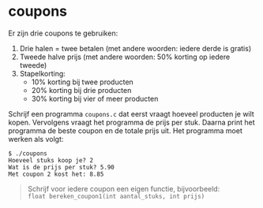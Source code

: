 # coupons

Er zijn drie coupons te gebruiken:

1. Drie halen = twee betalen (met andere woorden: iedere derde is gratis)
2. Tweede halve prijs (met andere woorden: 50% korting op iedere tweede)
3. Stapelkorting:
    - 10% korting bij twee producten
    - 20% korting bij drie producten
    - 30% korting bij vier of meer producten

Schrijf een programma `coupons.c` dat eerst vraagt hoeveel producten je wilt kopen. Vervolgens vraagt het programma de prijs per stuk. Daarna print het programma de beste coupon en de totale prijs uit. Het programma moet werken als volgt:

    $ ./coupons
    Hoeveel stuks koop je? 2
    Wat is de prijs per stuk? 5.90
    Met coupon 2 kost het: 8.85

> Schrijf voor iedere coupon een eigen functie, bijvoorbeeld:<br/> `float bereken_coupon1(int aantal_stuks, int prijs)`
